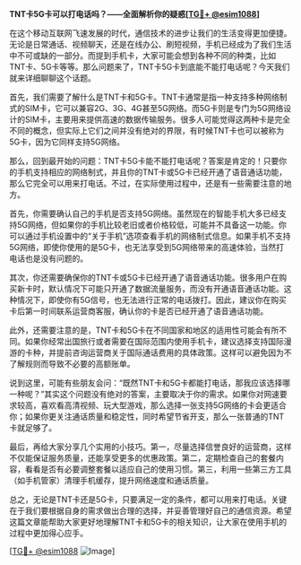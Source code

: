 **TNT卡5G卡可以打电话吗？——全面解析你的疑惑[[TG💪+ @esim1088](https://t.me/s/esim1088)]**

在这个移动互联网飞速发展的时代，通信技术的进步让我们的生活变得更加便捷。无论是日常通话、视频聊天，还是在线办公、刷短视频，手机已经成为了我们生活中不可或缺的一部分。而提到手机卡，大家可能会想到各种不同的种类，比如TNT卡、5G卡等等。那么问题来了，TNT卡5G卡到底能不能打电话呢？今天我们就来详细聊聊这个话题。

首先，我们需要了解什么是TNT卡和5G卡。TNT卡通常是指一种支持多种网络制式的SIM卡，它可以兼容2G、3G、4G甚至5G网络。而5G卡则是专门为5G网络设计的SIM卡，主要用来提供高速的数据传输服务。很多人可能觉得这两种卡是完全不同的概念，但实际上它们之间并没有绝对的界限，有时候TNT卡也可以被称为5G卡，因为它同样支持5G网络。

那么，回到最开始的问题：TNT卡5G卡能不能打电话呢？答案是肯定的！只要你的手机支持相应的网络制式，并且你的TNT卡或5G卡已经开通了语音通话功能，那么它完全可以用来打电话。不过，在实际使用过程中，还是有一些需要注意的地方。

首先，你需要确认自己的手机是否支持5G网络。虽然现在的智能手机大多已经支持5G网络，但如果你的手机比较老旧或者价格较低，可能并不具备这一功能。你可以通过手机设置中的“关于手机”选项查看手机的网络制式信息。如果手机不支持5G网络，即使你使用的是5G卡，也无法享受到5G网络带来的高速体验，当然打电话也是没有问题的。

其次，你还需要确保你的TNT卡或5G卡已经开通了语音通话功能。很多用户在购买新卡时，默认情况下可能只开通了数据流量服务，而没有开通语音通话功能。这种情况下，即使你有5G信号，也无法进行正常的电话拨打。因此，建议你在购买卡后第一时间联系运营商客服，确认你的卡是否已经开通了语音通话功能。

此外，还需要注意的是，TNT卡和5G卡在不同国家和地区的适用性可能会有所不同。如果你经常出国旅行或者需要在国际范围内使用手机卡，建议选择支持国际漫游的卡种，并提前咨询运营商关于国际通话费用的具体政策。这样可以避免因为不了解规则而导致不必要的高额账单。

说到这里，可能有些朋友会问：“既然TNT卡和5G卡都能打电话，那我应该选择哪一种呢？”其实这个问题没有绝对的答案，主要取决于你的需求。如果你对网速要求较高，喜欢看高清视频、玩大型游戏，那么选择一张支持5G网络的卡会更适合你；如果你更关注通话质量和稳定性，同时希望节省开支，那么一张普通的TNT卡就足够了。

最后，再给大家分享几个实用的小技巧。第一，尽量选择信誉良好的运营商，这样不仅能保证服务质量，还能享受更多的优惠政策。第二，定期检查自己的套餐内容，看看是否有必要调整套餐以适应自己的使用习惯。第三，利用一些第三方工具（如手机管家）清理手机缓存，提升网络速度和通话质量。

总之，无论是TNT卡还是5G卡，只要满足一定的条件，都可以用来打电话。关键在于我们要根据自身的需求做出合理的选择，并妥善管理好自己的通信资源。希望这篇文章能帮助大家更好地理解TNT卡和5G卡的相关知识，让大家在使用手机的过程中更加得心应手。

[[TG💪+ @esim1088](https://t.me/s/esim1088) ![Image](https://i.postimg.cc/4NQfJmqS/Snipaste-2025-05-13-00-14-12.png)]